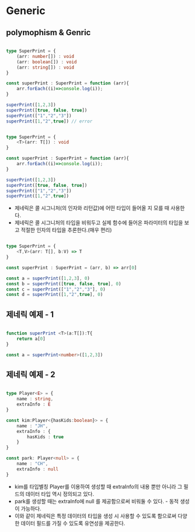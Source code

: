 # Generic

## polymophism & Genric

```Typescript - concrete type

type SuperPrint = {
    (arr: number[]) : void
    (arr: boolean[]) : void
    (arr: string[]) : void
}

const superPrint : SuperPrint = function (arr){
    arr.forEach((i)=>console.log(i));
}

superPrint([1,2,3])
superPrint([true, false, true])
superPrint(["1","2","3"])
superPrint([1,"2",true]) // error


```

```Typescript - generic type

type SuperPrint = {
    <T>(arr: T[]) : void    
}

const superPrint : SuperPrint = function (arr){
    arr.forEach((i)=>console.log(i));
}

superPrint([1,2,3])
superPrint([true, false, true])
superPrint(["1","2","3"])
superPrint([1,"2",true])

```

- 제네릭은 콜 시그니처(의 인자와 리턴값)에 어떤 타입이 들어올 지 모를 때 사용한다.
- 제네릭은 콜 시그니처의 타입을 비워두고 실제 함수에 들어온 파라미터의 타입을 보고 적절한 인자의 타입을 추론한다.(매우 편리)

```Typescript - generic type - 2개의 제네릭을 사용하는 경우

type SuperPrint = {
    <T,V>(arr: T[], b:V) => T
}

const superPrint : SuperPrint = (arr, b) => arr[0]

const a = superPrint([1,2,3], 0)
const b = superPrint([true, false, true], 0)
const c = superPrint(["1","2","3"], 0)
const d = superPrint([1,"2",true], 0)

```

## 제네릭 예제 - 1

```Typescript

function superPrint <T>(a:T[]):T{
    return a[0]
}

const a = superPrint<number>([1,2,3])

```

## 제네릭 예제 - 2

```Typescript

type Player<E> = {
    name : string,
    extraInfo : E
}

const kim:Player<{hasKids:boolean}> = {
    name : "JH",
    extraInfo : {
        hasKids : true
    }
}

const park: Player<null> = {
    name : "CH",
    extraInfo : null    
}
```
- kim를 타입별칭 Player를 이용하여 생성할 때 extraInfo의 내용 뿐만 아니라 그 필드의 데이터 타입 역시 정의되고 있다.
- park를 생성할 때는 extraInfo에 null 를 제공함으로써 비워둘 수 있다. - 동적 생성이 가능하다.
- 이와 같이 제네릭은 특정 데이터의 타입을 생성 시 사용할 수 있도록 함으로써 다양한 데이터 필드를 가질 수 있도록 유연성을 제공한다.
